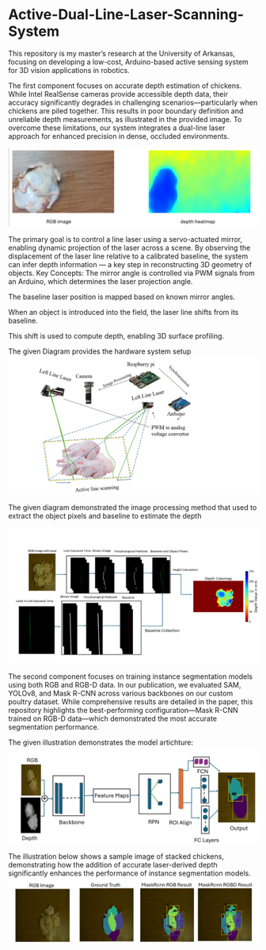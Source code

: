 # Active-Dual-Line-Laser-Scanning-System
This repository is  my master’s research at the University of Arkansas, focusing on developing a low-cost, Arduino-based active sensing system for 3D vision applications in robotics.

The first component focuses on accurate depth estimation of chickens. While Intel RealSense cameras provide accessible depth data, their accuracy significantly degrades in challenging scenarios—particularly when chickens are piled together. This results in poor boundary definition and unreliable depth measurements, as illustrated in the provided image. To overcome these limitations, our system integrates a dual-line laser approach for enhanced precision in dense, occluded environments.

![System Diagram](real_sense.png)

The primary goal is to control a line laser using a servo-actuated mirror, enabling dynamic projection of the laser across a scene. By observing the displacement of the laser line relative to a calibrated baseline, the system can infer depth information — a key step in reconstructing 3D geometry of objects.
Key Concepts:
The mirror angle is controlled via PWM signals from an Arduino, which determines the laser projection angle.

The baseline laser position is mapped based on known mirror angles.

When an object is introduced into the field, the laser line shifts from its baseline.

This shift is used to compute depth, enabling 3D surface profiling.

The given Diagram provides the hardware system setup
![System Diagram](hardware.png)

The given diagram demonstrated the image processing method that used to extract the object pixels and baseline to estimate the depth


![System Diagram](image_processing.png)


The second component focuses on training instance segmentation models using both RGB and RGB-D data. In our publication, we evaluated SAM, YOLOv8, and Mask R-CNN across various backbones on our custom poultry dataset. While comprehensive results are detailed in the paper, this repository highlights the best-performing configuration—Mask R-CNN trained on RGB-D data—which demonstrated the most accurate segmentation performance.

The given illustration demonstrates the model artichture:
![System Diagram](Maskrcnn.png)

The illustration below shows a sample image of stacked chickens, demonstrating how the addition of accurate laser-derived depth significantly enhances the performance of instance segmentation models.
![System Diagram](final.png)




